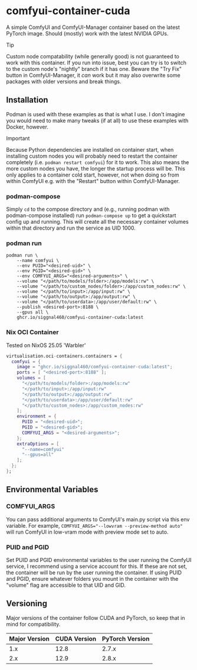 # comfyui-container-cuda

A simple ComfyUI and ComfyUI-Manager container based on the latest PyTorch image. Should (mostly) work with the latest NVIDIA GPUs.

> [!TIP]
> Custom node compatability (while generally good) is not guaranteed to work with this container. If you run into issue, best you can try is to switch to the custom node's "nightly" branch if it has one. Beware the "Try Fix" button in ComfyUI-Manager, it *can* work but it may also overwrite some packages with older versions and break things.

## Installation

Podman is used with these examples as that is what I use. I don't imagine you would need to make many tweaks (if at all) to use these examples with Docker, however.

> [!IMPORTANT]
>Because Python dependencies are installed on container start, when installing custom nodes you will probably need to restart the container completely (i.e. `podman restart comfyui`) for it to work. This also means the more custom nodes you have, the longer the startup process will be. This only applies to a container cold start, however, not when doing so from within ComfyUI e.g. with the "Restart" button within ComfyUI-Manager.

### podman-compose

Simply `cd` to the compose directory and (e.g., running podman with podman-compose installed) run `podman-compose up` to get a quickstart config up and running. This will create all the necessary container volumes within that directory and run the service as UID 1000.

### podman run

```shell
podman run \
    --name comfyui \
    --env PUID="<desired-uid>" \
    --env PGID="<desired-gid>" \
    --env COMFYUI_ARGS="<desired-arguments>" \
    --volume "</path/to/models/folder>:/app/models:rw" \
    --volume "</path/to/custom_nodes/folder>:/app/custom_nodes:rw" \
    --volume "</path/to/input>:/app/input:rw" \
    --volume "</path/to/output>:/app/output:rw" \
    --volume "</path/to/userdata>:/app/user/default:rw" \
    --publish <desired-port>:8188 \
    --gpus all \
    ghcr.io/siggnal460/comfyui-container-cuda:latest
```

### Nix OCI Container

Tested on NixOS 25.05 'Warbler'

```nix
virtualisation.oci-containers.containers = {
  comfyui = {
    image = "ghcr.io/siggnal460/comfyui-container-cuda:latest";
    ports = [ "<desired-port>:8188" ];
    volumes = [
      "</path/to/models/folder>:/app/models:rw"
      "</path/to/input>:/app/input:rw"
      "</path/to/output>:/app/output:rw"
      "</path/to/userdata>:/app/user/default:rw"
      "</path/to/custom_nodes>:/app/custom_nodes:rw"
    ];
    environment = {
      PUID = "<desired-uid>";
      PGID = "<desired-gid>";
      COMFYUI_ARGS = "<desired-arguments>";
    };
    extraOptions = [
      "--name=comfyui"
      "--gpus=all"
    ];
  };
};
```

## Environmental Variables

### COMFYUI_ARGS

You can pass additional arguments to ComfyUI's main.py script via this env variable. For example, `COMFYUI_ARGS="--lowvram --preview-method auto"` will run ComfyUI in low-vram mode with preview mode set to auto.

### PUID and PGID

Set PUID and PGID environmental variables to the user running the ComfyUI service, I recommend using a service account for this. If these are not set, the container will be run by the user running the container. If using PUID and PGID, ensure whatever folders you mount in the container with the "volume" flag are accessible to that UID and GID.

## Versioning

Major versions of the container follow CUDA and PyTorch, so keep that in mind for compatibility.

| Major Version | CUDA Version | PyTorch Version |
| --- | --- | --- |
| 1.x | 12.8 | 2.7.x |
| 2.x | 12.9 | 2.8.x |

